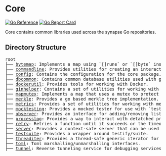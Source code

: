 # Core

[![Go Reference](https://pkg.go.dev/badge/github.com/synapsecns/sanguine/core.svg)](https://pkg.go.dev/github.com/synapsecns/sanguine/core)
[![Go Report Card](https://goreportcard.com/badge/github.com/synapsecns/sanguine/core)](https://goreportcard.com/report/github.com/synapsecns/sanguine/core)


Core contains common libraries used across the synapse Go repositories.

## Directory Structure


<pre>
root
├── <a href="./bytemap">bytemap</a>: Implements a map using `[]rune` or `[]byte` instead of `string`
├── <a href="./commandline">commandline</a>: Provides utilities for creating an interactive shell command for a [`cli`](github.com/urfave/cli) using the [`go-prompt`](github.com/c-bata/go-prompt) package.
├── <a href="./config">config</a>: Contains the configuration for the core package.
├── <a href="./dbcommon">dbcommon</a>: Contains common database utilities used with gorm.
├── <a href="./dockerutil">dockerutil</a>: Provides tools for working with Docker.
├── <a href="./ginhelper">ginhelper</a>: Contains a set of utilities for working with the Gin framework and a set of common middleware.
├── <a href="./mapmutex">mapmutex</a>: Implements a map that uses a mutex to protect concurrent access.
├── <a href="./merkle">merkle</a>: Provides a go based merkle tree implementation.
├── <a href="./metrics">metrics</a>: Provides a set of utilities for working with metrics/otel tracing.
├── <a href="./mocktesting">mocktesting</a>: Provides a mocked tester for use with `testing.TB`
├── <a href="./observer">observer</a>: Provides an interface for adding/removing listeners.
├── <a href="./processlog">processlog</a>: Provides a way to interact with detatched processes as streams.
├── <a href="./retry">retry</a>: Retries a function until it succeeds or the timeout is reached. This comes with a set of backoff strategies/options.
├── <a href="./server">server</a>: Provides a context-safe server that can be used to start/stop a server.
├── <a href="./testsuite">testsuite</a>: Provides a wrapper around testify/suite.
├── <a href="./threaditer">threaditer</a>: Provides a thread-safe generic iterator for a slice.
├── <a href="./toml">toml</a>: Toml marshalling/unmarshalling interfaces.
├── <a href="./tunnel">tunnel</a>: Reverse tunneling service for debugging services in ci.
</pre>

